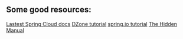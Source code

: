 ## Some good resources:
[Lastest Spring Cloud docs](http://cloud.spring.io/spring-cloud-static/Finchley.SR1/single/spring-cloud.html)
[DZone tutorial](https://dzone.com/articles/quick-guide-to-microservices-with-spring-boot-20-e)
[spring.io tutorial](https://spring.io/guides/gs/service-registration-and-discovery/)
[The Hidden Manual](https://blog.asarkar.org/technical/netflix-eureka/)
